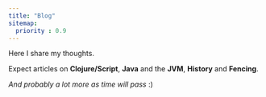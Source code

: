 ```yaml
---
title: "Blog"
sitemap:
  priority : 0.9
---
```

Here I share my thoughts.

Expect articles on **Clojure/Script**, **Java** and the **JVM**, **History** and **Fencing**.

*And probably a lot more as time will pass* :)